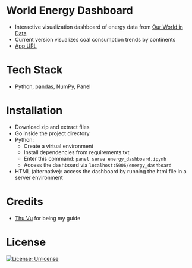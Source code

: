 # World Energy Dashboard

- Interactive visualization dashboard of energy data from [Our World in Data](https://github.com/owid/energy-data)
- Current version visualizes coal consumption trends by continents
- [App URL](https://rubinghimire.github.io/energy-visualization-dashboard)

# Tech Stack

- Python, pandas, NumPy, Panel

# Installation

- Download zip and extract files
- Go inside the project directory
- Python:
  - Create a virtual environment
  - Install dependencies from requirements.txt
  - Enter this command:
    `panel serve energy_dashboard.ipynb`
  - Access the dashboard via
    `localhost:5006/energy_dashboard`
- HTML (alternative): access the dashboard by running the html file in a server environment

# Credits

- [Thu Vu](https://www.conscientiousgeek.com/) for being my guide

# License

[![License: Unlicense](https://img.shields.io/badge/license-Unlicense-blue.svg)](http://unlicense.org)
